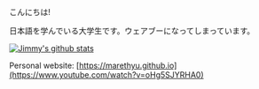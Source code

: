 こんにちは!

日本語を学んでいる大学生です。ウェアブーになってしまっています。

[![Jimmy's github stats](https://github-readme-stats.vercel.app/api?username=marethyu)](https://github.com/anuraghazra/github-readme-stats)

Personal website: [https://marethyu.github.io](https://www.youtube.com/watch?v=oHg5SJYRHA0)
